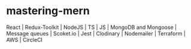 # mastering-mern
React | Redux-Toolkit | NodeJS | TS | JS | MongoDB and Mongoose | Message queues | Scoket.io | Jest | Clodinary | Nodemailer | Terraform | AWS | CircleCI 
